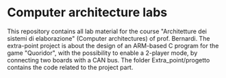 # Computer architecture labs
This repository contains all lab material for the course "Architetture dei sistemi di elaborazione" (Computer architectures) of prof. Bernardi.
The extra-point project is about the design of an ARM-based C program for the game "Quoridor", with the possibility to enable a 2-player mode, by connecting two boards with a CAN bus.
The folder Extra_point/progetto contains the code related to the project part.
